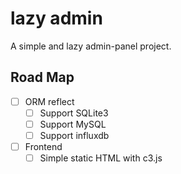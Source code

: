 # lazy admin #
A simple and lazy admin-panel project.

## Road Map ##
- [ ] ORM reflect
	- [ ] Support SQLite3
	- [ ] Support MySQL
	- [ ] Support influxdb
- [ ] Frontend
	- [ ] Simple static HTML with c3.js
